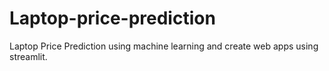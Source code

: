 # Laptop-price-prediction
Laptop Price Prediction using machine learning and create web apps using streamlit.
